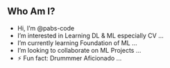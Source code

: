 ## Who Am I?


-  Hi, I’m @pabs-code
-  I’m interested in Learning DL & ML especially CV ...
-  I’m currently learning Foundation of ML ...
-  I’m looking to collaborate on ML Projects ...
- ⚡ Fun fact: Drummmer Aficionado ...

<!---
pabs-code/pabs-code is a ✨ special ✨ repository because its `README.md` (this file) appears on your GitHub profile.
You can click the Preview link to take a look at your changes.
--->
